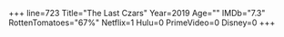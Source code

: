 +++
line=723
Title="The Last Czars"
Year=2019
Age=""
IMDb="7.3"
RottenTomatoes="67%"
Netflix=1
Hulu=0
PrimeVideo=0
Disney=0
+++

